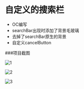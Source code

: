 # 自定义的搜索栏

- OC编写
- searchBar出现时添加了背景毛玻璃
- 去掉了searchBar原生的背景
- 自定义cancelButton

###项目截图

![1](https://github.com/Cellphoness/MaoBoLiWithSearchBar%E9%A1%B9%E7%9B%AE%E6%88%AA%E5%9B%BE/1.png?raw=true)

![2](https://github.com/Cellphoness/MaoBoLiWithSearchBar%E9%A1%B9%E7%9B%AE%E6%88%AA%E5%9B%BE/2.png?raw=true)

![3](https://github.com/Cellphoness/MaoBoLiWithSearchBar%E9%A1%B9%E7%9B%AE%E6%88%AA%E5%9B%BE/3.png?raw=true)